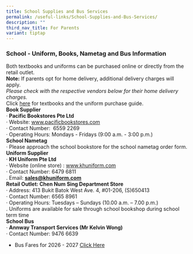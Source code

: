 ```yaml
---
title: School Supplies and Bus Services
permalink: /useful-links/School-Supplies-and-Bus-Services/
description: ""
third_nav_title: For Parents
variant: tiptap
---
```

<h3>School - Uniform, Books, Nametag and Bus Information</h3>
<p>Both textbooks and uniforms can be purchased online or directly from the
retail outlet.
<br><strong>Note:</strong> If parents opt for home delivery, additional delivery
charges will apply.
<br><em>Please check with the respective vendors below for their home delivery charges.</em>
<br>Click <a href="/files/textbooks%20and%20uniform%20purchase%20guide%20in%20saps%20website%202023.pdf" rel="noopener noreferrer nofollow" target="_blank">here</a> for
textbooks and the uniform purchase guide.
<br><strong>Book Supplier</strong>
<br>· <strong>Pacific Bookstores Pte Ltd</strong>
<br>· Website:&nbsp;<a href="http://www.pacificbookstores.com/" rel="noopener noreferrer nofollow" target="_blank">www.pacificbookstores.com</a>
<br>· Contact Number: &nbsp;6559 2269
<br>· Operating Hours: Mondays - Fridays&nbsp;(9:00 a.m. - 3:00 p.m.)
<br><strong>School Nametag</strong>
<br>· Please approach the school bookstore for the school nametag order form.
<br><strong>Uniform Supplier</strong>
<br>· <strong>KH Uniform Pte Ltd</strong>
<br>· Website (online store) :&nbsp;<a href="https://khuniform.com/" rel="noopener noreferrer nofollow" target="_blank">www.khuniform.com</a>
<br>· Contact Number: 6479 6811
<br>. Email: <strong><a href="mailto:sales@khuniform.com" rel="noopener noreferrer nofollow" target="_blank">sales@khuniform.com</a></strong>
<br><strong>Retail Outlet: Chen Num Sing Department Store</strong>
<br>· Address: 413 Bukit Batok West Ave. 4, #01-206, (S)650413
<br>· Contact Number: 6565 8961
<br>· Operating Hours: Tuesdays – Sundays (10.00 a.m. – 7.00 p.m.)
<br>. Uniforms are available for sale through school bookshop during school
term time
<br><strong>School Bus</strong>
<br>· <strong>Annway Transport Services (Mr Kelvin Wong)</strong>
<br>· Contact Number: 9476 6639</p>
<ul>
<li>
<p>Bus Fares for 2026 - 2027 <a href="/files/Bus_Fares_for_2026_2027.pdf" rel="noopener noreferrer nofollow" target="_blank">Click Here</a>
</p>
</li>
</ul>
<p></p>